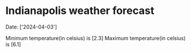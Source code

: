 # Indianapolis weather forecast 
Date: ['2024-04-03'] 

Minimum temperature(in celsius) is [2.3] 
Maximum temperature(in celsius) is [6.1]